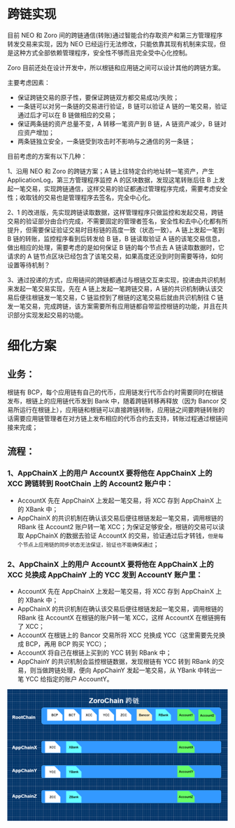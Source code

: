 # 跨链实现
目前 NEO 和 Zoro 间的跨链通信(转账)通过智能合约存取资产和第三方管理程序转发交易来实现，因为 NEO 已经运行无法修改，只能依靠其现有机制来实现，但是这种方式全部依赖管理程序，安全性不够而且完全受中心化控制。

Zoro 目前还处在设计开发中，所以根链和应用链之间可以设计其他的跨链方案。

主要考虑因素：
* 保证跨链交易的原子性，要保证跨链双方都交易成功/失败；
* 一条链可以对另一条链的交易进行验证，B 链可以验证 A 链的一笔交易，验证通过后才可以在 B 链做相应的交易；
* 保证两条链的资产总量不变，A 转移一笔资产到 B 链，A 链资产减少，B 链对应资产增加；
* 两条链独立安全，一条链受到攻击时不影响与之通信的另一条链；


目前考虑的方案有以下几种：

1、沿用 NEO 和 Zoro 的跨链方案；A 链上往特定合约地址转一笔资产，产生 ApplicationLog，第三方管理程序监控 A 的区块数据，发现这笔转账后往 B 上发起一笔交易，实现跨链通信，这样交易的验证都通过管理程序完成，需要考虑安全性；收取钱的交易也是管理程序去签名，完全中心化。

2、1 的改进版，先实现跨链读取数据，这样管理程序只做监控和发起交易，跨链交易的验证部分由合约完成，不需要固定的管理者签名，安全性和去中心化都有所提升，但需要保证验证交易时目标链的高度一致（状态一致）。A 链上发起一笔到 B 链的转账，监控程序看到后转发给 B 链，B 链读取验证 A 链的该笔交易信息，做出相应的处理，需要考虑的是如何保证 B 链的每个节点去 A 链读取数据时，它请求的 A 链节点区块已经包含了该笔交易，如果高度还没到时则需要等待，如何设置等待机制？

3、通过投递的方式，应用链间的跨链都通过与根链交互来实现，投递由共识机制来发起一笔交易实现，先在 A 链上发起一笔跨链交易，A 链的共识机制确认该交易后便往根链发一笔交易，C 链监控到了根链的这笔交易后就由共识机制往 C 链发一笔交易，完成跨链，该方案需要所有应用链都自带监控根链的功能，并且在共识部分实现发起交易的功能。



# 细化方案
## 业务：

根链有 BCP，每个应用链有自己的代币，应用链发行代币合约时需要同时在根链发布，根链上的应用链代币发到 Bank 中，随着跨链转移再释放（因为 Bancor 交易所运行在根链上），应用链和根链可以直接跨链转账，应用链之间要跨链转账的话需要应用链管理者在对方链上发布相应的代币合约去支持，转账过程通过根链间接来完成；

## 流程：

### 1、AppChainX 上的用户 AccountX 要将他在 AppChainX 上的 XCC 跨链转到 RootChain 上的 Account2 账户中：
* AccountX 先在 AppChainX 上发起一笔交易，将 XCC 存到 AppChainX 上的 XBank 中；
* AppChainX 的共识机制在确认该交易后便往根链发起一笔交易，调用根链的 RBank 往 Account2 账户转一笔 XCC；为保证足够安全，根链的交易可以读取 AppChainX 的数据去验证 AccountX 的交易，验证通过后才转钱，`但是每个节点上应用链的同步状态无法保证，验证也不能确保通过`；

### 2、AppChainX 上的用户 AccountX 要将他在 AppChainX 上的 XCC 兑换成 AppChainY 上的 YCC 发到 AccountY 账户里：
* AccountX 先在 AppChainX 上发起一笔交易，将 XCC 存到 AppChainX 上的 XBank 中；
* AppChainX 的共识机制在确认该交易后便往根链发起一笔交易，调用根链的 RBank 往 AccountX 在根链的账户转一笔 XCC，这样 AccountX 在根链拥有了 XCC；
* AccountX 在根链上的 Bancor 交易所将 XCC 兑换成 YCC（这里需要先兑换成 BCP，再用 BCP 购买 YCC）；
* AccountX 将自己在根链上买到的 YCC 转到 RBank 中；
* AppChainY 的共识机制会监控根链数据，发现根链有 YCC 转到 RBank 的交易，则当做跨链处理，便向 AppChainY 发起一笔交易，从 YBank 中转出一笔 YCC 给指定的账户 AccountY。


![](Zoro.png)
